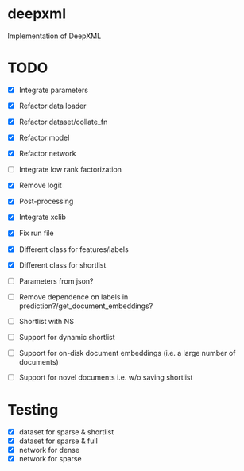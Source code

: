 # deepxml
Implementation of DeepXML

# TODO

- [x] Integrate parameters
- [x] Refactor data loader
- [x] Refactor dataset/collate_fn
- [x] Refactor model
- [x] Refactor network
- [ ] Integrate low rank factorization
- [x] Remove logit
- [x] Post-processing
- [x] Integrate xclib
- [x] Fix run file
- [x] Different class for features/labels
- [x] Different class for shortlist
- [ ] Parameters from json?
- [ ] Remove dependence on labels in prediction?/get_document_embeddings?
- [ ] Shortlist with NS
- [ ] Support for dynamic shortlist
- [ ] Support for on-disk document embeddings (i.e. a large number of documents)
- [ ] Support for novel documents i.e. w/o saving shortlist


# Testing

- [x] dataset for sparse & shortlist
- [x] dataset for sparse & full
- [x] network for dense
- [x] network for sparse 
